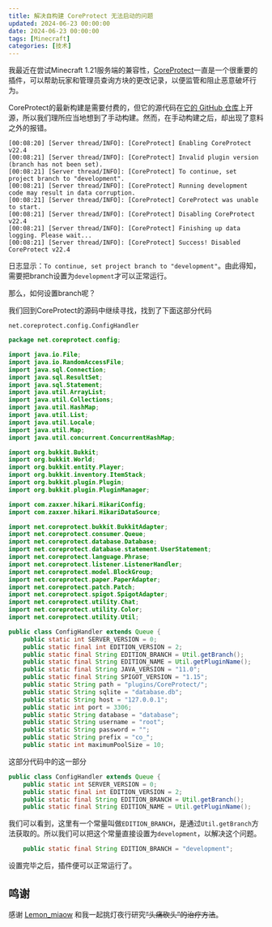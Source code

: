 ```yaml
---
title: 解决自构建 CoreProtect 无法启动的问题
updated: 2024-06-23 00:00:00
date: 2024-06-23 00:00:00
tags: [Minecraft]
categories: [技术]
---
```


我最近在尝试Minecraft 1.21服务端的兼容性，[CoreProtect](https://coreprotect.net)一直是一个很重要的插件，可以帮助玩家和管理员查询方块的更改记录，以便监管和阻止恶意破坏行为。

CoreProtect的最新构建是需要付费的，但它的源代码在[它的 GitHub 仓库](http://github.com/PlayPro/CoreProtect/)上开源，所以我们理所应当地想到了手动构建。然而，在手动构建之后，却出现了意料之外的报错。

<!--more-->

```log latest.log
[00:08:20] [Server thread/INFO]: [CoreProtect] Enabling CoreProtect v22.4
[00:08:21] [Server thread/INFO]: [CoreProtect] Invalid plugin version (branch has not been set).
[00:08:21] [Server thread/INFO]: [CoreProtect] To continue, set project branch to "development".
[00:08:21] [Server thread/INFO]: [CoreProtect] Running development code may result in data corruption.
[00:08:21] [Server thread/INFO]: [CoreProtect] CoreProtect was unable to start.
[00:08:21] [Server thread/INFO]: [CoreProtect] Disabling CoreProtect v22.4
[00:08:21] [Server thread/INFO]: [CoreProtect] Finishing up data logging. Please wait...
[00:08:21] [Server thread/INFO]: [CoreProtect] Success! Disabled CoreProtect v22.4
```

日志显示：`To continue, set project branch to "development"`。由此得知，需要把branch设置为`development`才可以正常运行。

那么，如何设置branch呢？

我们回到CoreProtect的源码中继续寻找，找到了下面这部分代码

`net.coreprotect.config.ConfigHandler`

```java net.coreprotect.config.ConfigHandler (1-55行)
package net.coreprotect.config;

import java.io.File;
import java.io.RandomAccessFile;
import java.sql.Connection;
import java.sql.ResultSet;
import java.sql.Statement;
import java.util.ArrayList;
import java.util.Collections;
import java.util.HashMap;
import java.util.List;
import java.util.Locale;
import java.util.Map;
import java.util.concurrent.ConcurrentHashMap;

import org.bukkit.Bukkit;
import org.bukkit.World;
import org.bukkit.entity.Player;
import org.bukkit.inventory.ItemStack;
import org.bukkit.plugin.Plugin;
import org.bukkit.plugin.PluginManager;

import com.zaxxer.hikari.HikariConfig;
import com.zaxxer.hikari.HikariDataSource;

import net.coreprotect.bukkit.BukkitAdapter;
import net.coreprotect.consumer.Queue;
import net.coreprotect.database.Database;
import net.coreprotect.database.statement.UserStatement;
import net.coreprotect.language.Phrase;
import net.coreprotect.listener.ListenerHandler;
import net.coreprotect.model.BlockGroup;
import net.coreprotect.paper.PaperAdapter;
import net.coreprotect.patch.Patch;
import net.coreprotect.spigot.SpigotAdapter;
import net.coreprotect.utility.Chat;
import net.coreprotect.utility.Color;
import net.coreprotect.utility.Util;

public class ConfigHandler extends Queue {
    public static int SERVER_VERSION = 0;
    public static final int EDITION_VERSION = 2;
    public static final String EDITION_BRANCH = Util.getBranch();
    public static final String EDITION_NAME = Util.getPluginName();
    public static final String JAVA_VERSION = "11.0";
    public static final String SPIGOT_VERSION = "1.15";
    public static String path = "plugins/CoreProtect/";
    public static String sqlite = "database.db";
    public static String host = "127.0.0.1";
    public static int port = 3306;
    public static String database = "database";
    public static String username = "root";
    public static String password = "";
    public static String prefix = "co_";
    public static int maximumPoolSize = 10;
```

这部分代码中的这一部分

```java 
public class ConfigHandler extends Queue {
    public static int SERVER_VERSION = 0;
    public static final int EDITION_VERSION = 2;
    public static final String EDITION_BRANCH = Util.getBranch();
    public static final String EDITION_NAME = Util.getPluginName();
```

我们可以看到，这里有一个常量叫做`EDITION_BRANCH`，是通过`Util.getBranch`方法获取的。所以我们可以把这个常量直接设置为`development`，以解决这个问题。

```java
    public static final String EDITION_BRANCH = "development";
```

设置完毕之后，插件便可以正常运行了。

## 鸣谢

感谢 [Lemon_miaow](https://github.com/Lemon-miaow) 和我一起挑灯夜行研究~~“头痛砍头”的治疗方法~~。
